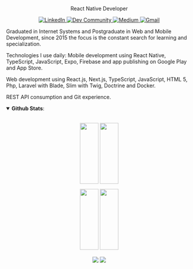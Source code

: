 <p align="center">
  React Native Developer
</p>
<p align="center">
  <a href="https://www.linkedin.com/in/edsonjuniornarvaes" alt="LinkedIn">
    <img alt="LinkedIn" src="https://img.shields.io/badge/linkedin-%230077B5.svg?&style=for-the-badge&logo=linkedin&logoColor=white"/>  
  </a>
  <a href="https://dev.to/edsonjuniornarvaes" alt="Dev Community">
    <img alt="Dev Community" src="https://img.shields.io/badge/dev.to-0A0A0A?style=for-the-badge&logo=dev.to&logoColor=white"/>  
  </a>
  <a href="https://edsonjuniornarvaes.medium.com" alt="Medium">
    <img alt="Medium" src="https://img.shields.io/badge/Medium-%23000000.svg?&style=for-the-badge&logo=Medium&logoColor=white"/>  
  </a>
  <a href="mailto:edsonjunior.narvaes@gmail.com" alt="Gmail">
    <img alt="Gmail" src="https://img.shields.io/badge/Gmail-D14836?style=for-the-badge&logo=gmail&logoColor=white"/>  
  </a>
</p>

Graduated in Internet Systems and Postgraduate in Web and Mobile Development, since 2015 the focus is the constant search for learning and specialization.

Technologies I use daily:
Mobile development using React Native, TypeScript, JavaScript, Expo, Firebase and app publishing on Google Play and App Store.

Web development using React.js, Next.js, TypeScript, JavaScript, HTML 5, Php, Laravel with Blade, Slim with Twig, Doctrine and Docker.

REST API consumption and Git experience.

<details open>
  <summary> <b>Github Stats</b>: </summary>
  <br>
  <p align="center">
    <img height=165 width=50 align="center" src="https://github-readme-stats.vercel.app/api?username=edsonjuniornarvaes&count_private=true&show_icons=true&theme=radical&hide_border=true"/>
    <img height=165 width=50 align="center" src="https://github-readme-stats.vercel.app/api/top-langs/?username=edsonjuniornarvaes&langs_count=8&layout=compact&theme=radical&hide_border=true"/>
  </p>
  <p align="center">
    <img height=165 width=50 src="https://github-readme-streak-stats.herokuapp.com?user=edsonjuniornarvaes&theme=radical&hide_border=true&date_format=j%20M%5B%20Y%5D&locale=pt-br"/>
    <img height=165 width=50  src="https://github-readme-stats.vercel.app/api/wakatime?username=edsonjuniornarvaes&theme=radical&hide_border=true&langs_count=5&layout=compact&locale=pt-br"/>    
  </p>
  <p align="center">
    <img align="center" src=https://visitor-badge.laobi.icu/badge?page_id=edsonjuniornarvaes.edsonjuniornarvaes) />
    <img align="center" src=https://img.shields.io/github/followers/edsonjuniornarvaes?label=Follow&style=social)](https://github.com/edsonjuniornarvaes) />
  </p>
</details open>
